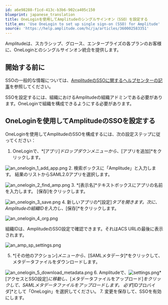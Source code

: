 ```yaml
---
id: a6e98288-f1cd-413c-b3b6-902ca405c150
blueprint: japanese_translation
title: OneLoginを使用してAmplitudeのシングルサインオン（SSO）を設定する
title_en: 'Use OneLogin to set up single sign-on (SSO) for Amplitude'
source: 'https://help.amplitude.com/hc/ja/articles/360002583351'
---
```

Amplitudeは、スカラシップ、グロース、エンタープライズの各プランのお客様に、OneLoginとのシングルサインオン統合を提供します。

## 開始する前に

SSOの一般的な情報については、[AmplitudeのSSOに関するヘルプセンターの記事](/docs/admin/single-sign-on/sso)を参照してください。

SSOを設定するには、組織におけるAmplitudeの組織アドミンである必要があります。OneLoginで組織を構成できるようにする必要があります。

## OneLoginを使用してAmplitudeのSSOを設定する

OneLoginを使用してAmplitudeのSSOを構成するには、次の設定ステップに従ってください：

1. OneLoginで、*[アプリ]*ドロップダウンメニューから、*[アプリを追加]*をクリックします。

![an_onelogin_1_add_app.png](/docs/output/img/jp/an-onelogin-1-add-app-png.png)
2. 検索ボックスに「Amplitude」と入力します。 結果のリストからSAML2.0アプリを選択します。

![an_onelogin_2_find_amp.png](/docs/output/img/jp/an-onelogin-2-find-amp-png.png)
3. *[表示名]*テキストボックスにアプリの名前を入力します。 [保存]をクリックします。

![an_onelogin_3_save.png](/docs/output/img/jp/an-onelogin-3-save-png.png)
4. 新しいアプリの*[設定]*タブを開きます。次に、Amplitudeの組織IDを入力し、*[保存]*をクリックします。

![an_onelogin_4_org.png](/docs/output/img/jp/an-onelogin-4-org-png.png)

組織IDは、AmplitudeのSSO設定で確認できます。それはACS URLの最後に表示されます。

![an_amp_sp_settings.png](/docs/output/img/jp/an-amp-sp-settings-png.png)  
  
5. *[その他のアクション]*メニューから、*[SAMLメタデータ]*をクリックして、メタデータファイルをダウンロードします。

![an_onelogin_5_download_metadata.png](/docs/output/img/jp/an-onelogin-5-download-metadata-png.png)
6. Amplitudeで、![settings.png](/docs/output/img/jp/settings-png.png)*[アクセスとSSO設定]*に移動し、*[メタデータファイルをアップロード]*をクリックして、SAMLメタデータファイルをアップロードします。 必ず*[IDプロバイダ]*として「OneLogin」を選択してください。
7. 変更を保存して、SSOを有効にします。